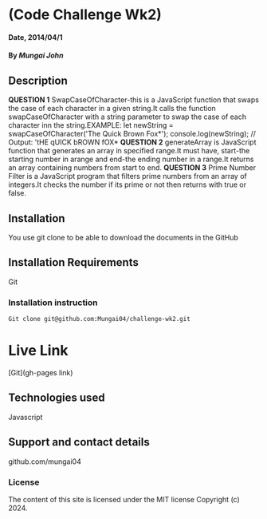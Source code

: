 # (Code Challenge Wk2)

#### Date, 2014/04/1

#### By *Mungai John*

## Description
**QUESTION 1**
SwapCaseOfCharacter-this is a JavaScript function that swaps the case of each character in a given string.It calls the function swapCaseOfCharacter with a string parameter to swap the case of each character inn the string.EXAMPLE:
let newString = swapCaseOfCharacter('The Quick Brown Fox*');
console.log(newString); // Output: 'tHE qUICK bROWN fOX*
**QUESTION 2**
generateArray is JavaScript function that generates an array in specified range.It must have, start-the starting number in arange and end-the ending number in a range.It returns an array containing numbers from start to end.
**QUESTION 3**
Prime Number Filter is a JavaScript program that filters prime numbers from an array of integers.It checks the number if its prime or not then returns with true or false.

## Installation
You use git clone to be able to download the documents in the GitHub

## Installation Requirements
Git

### Installation instruction
```
Git clone git@github.com:Mungai04/challenge-wk2.git

```

# Live Link
[Git](gh-pages link)

## Technologies used
Javascript

## Support and contact details
github.com/mungai04

### License
The content of this site is licensed under the MIT license
Copyright (c) 2024.

